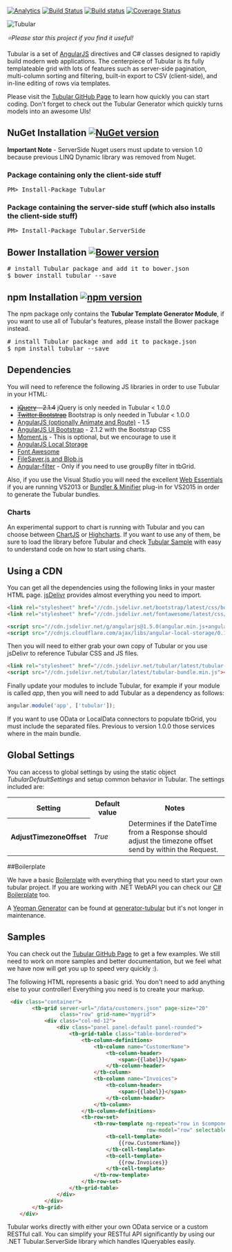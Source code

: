  [![Analytics](https://ga-beacon.appspot.com/UA-8535255-2/unosquare/tubular/)](https://github.com/igrigorik/ga-beacon)
 [![Build Status](https://travis-ci.org/unosquare/tubular.svg?branch=master)](https://travis-ci.org/unosquare/tubular)
 [![Build status](https://ci.appveyor.com/api/projects/status/scyh5u1fltu4d516?svg=true)](https://ci.appveyor.com/project/geoperez/tubular)
[![Coverage Status](https://coveralls.io/repos/unosquare/tubular/badge.svg?branch=master)](https://coveralls.io/r/unosquare/tubular?branch=master)

![Tubular](http://unosquare.github.io/tubular/assets/tubular.png)

*:star:Please star this project if you find it useful!*

Tubular is a set of <a href="https://angularjs.org/" target="_blank">AngularJS</a> directives and C# classes designed to rapidly build modern web applications.  The centerpiece of Tubular is its fully templateable grid with lots of features such as server-side pagination, multi-column sorting and filtering, built-in export to CSV (client-side), and in-line editing of rows via templates.

Please visit the <a href="http://unosquare.github.io/tubular" target="_blank">Tubular GitHub Page</a> to learn how quickly you can start coding. Don't forget to check out the Tubular Generator which quickly turns models into an awesome UIs!

## NuGet Installation [![NuGet version](https://badge.fury.io/nu/tubular.svg)](http://badge.fury.io/nu/tubular)

<b>Important Note</b> - ServerSide Nuget users must update to version 1.0 because previous LINQ Dynamic library was removed from Nuget.

### Package containing only the client-side stuff

<pre>
PM> Install-Package Tubular
</pre>

### Package containing the server-side stuff (which also installs the client-side stuff)

<pre>
PM> Install-Package Tubular.ServerSide
</pre>

## Bower Installation [![Bower version](https://badge.fury.io/bo/tubular.svg)](http://badge.fury.io/bo/tubular)

<pre>
# install Tubular package and add it to bower.json
$ bower install tubular --save
</pre>

## npm Installation [![npm version](https://badge.fury.io/js/tubular.svg)](http://badge.fury.io/js/tubular)

The npm package only contains the **Tubular Template Generator Module**, if you want to use all of Tubular's features, please install the Bower package instead.

<pre>
# install Tubular package and add it to package.json
$ npm install tubular --save
</pre>

## Dependencies

You will need to reference the following JS libraries in order to use Tubular in your HTML:

* <s>[jQuery](http://jquery.com/) - 2.1.4</s> jQuery is only needed in Tubular < 1.0.0
* <s>[Twitter Bootstrap](http://getbootstrap.com/)</s> Bootstrap is only needed in Tubular < 1.0.0
* [AngularJS (optionally Animate and Route)](https://angularjs.org/) - 1.5
* [AngularJS UI Bootstrap](https://angular-ui.github.io/bootstrap/) - 2.1.2 with the Bootstrap CSS
* [Moment.js](http://momentjs.com/) - This is optional, but we encourage to use it
* [AngularJS Local Storage](https://github.com/grevory/angular-local-storage)
* [Font Awesome](http://fortawesome.github.io/Font-Awesome/)
* [FileSaver.js and Blob.js](https://github.com/eligrey/FileSaver.js)
* [Angular-filter](https://github.com/a8m/angular-filter) - Only if you need to use groupBy filter in tbGrid.

Also, if you use the Visual Studio you will need the excellent <a href="http://vswebessentials.com/download" target="_blank">Web Essentials</a> if you are running VS2013 or [Bundler & Minifier](https://visualstudiogallery.msdn.microsoft.com/9ec27da7-e24b-4d56-8064-fd7e88ac1c40) plug-in for VS2015 in order to generate the Tubular bundles.

### Charts

An experimental support to chart is running with Tubular and you can choose between [ChartJS](http://www.chartjs.org/) or [Highcharts](http://www.highcharts.com/). If you want to use any of them, be sure to load the library before Tubular and check [Tubular Sample](https://github.com/unosquare/tubular/tree/master/Unosquare.Tubular.Sample) with easy to understand code on how to start using charts.

## Using a CDN

You can get all the dependencies using the following links in your master HTML page. <a href="http://www.jsdelivr.com/">jsDelivr</a> provides almost everything you need to import.

```html
<link rel="stylesheet" href="//cdn.jsdelivr.net/bootstrap/latest/css/bootstrap.min.css" />
<link rel="stylesheet" href="//cdn.jsdelivr.net/fontawesome/latest/css/font-awesome.min.css" />

<script src="//cdn.jsdelivr.net/g/angularjs@1.5.0(angular.min.js+angular-animate.min.js+angular-route.min.js),angular.bootstrap@2.1.2(ui-bootstrap.min.js+ui-bootstrap-tpls.min.js),filesaver.js,blob.js(Blob.js),filesaver.js"></script>
<script src="//cdnjs.cloudflare.com/ajax/libs/angular-local-storage/0.1.5/angular-local-storage.min.js"></script>
```

Then you will need to either grab your own copy of Tubular or you use jsDelivr to reference Tubular CSS and JS files.

```html
<link rel="stylesheet" href="//cdn.jsdelivr.net/tubular/latest/tubular-bundle.min.css" />
<script src="//cdn.jsdelivr.net/tubular/latest/tubular-bundle.min.js"></script>
```

Finally update your modules to include Tubular, for example if your module is called <i>app</i>, then you will need to add Tubular as a dependency as follows:

```javascript
angular.module('app', ['tubular']);
```

If you want to use OData or LocalData connectors to populate tbGrid, you must include the separated files. Previous to version 1.0.0 those services where in the main bundle.

## Global Settings

You can access to global settings by using the static object <i>TubularDefaultSettings</i> and setup common behavior in Tubular. The settings included are:

<table>
    <tr><th>Setting</th><th>Default value</th><th>Notes</th></tr>
    <tr><th>AdjustTimezoneOffset</th><td><i>True</i></td><td>Determines if the DateTime from a Response should adjust the timezone offset send by within the Request.</td></tr>
</table>

##Boilerplate

We have a basic <a href="https://github.com/unosquare/tubular-boilerplate" target="_blank">Boilerplate</a> with everything that you need to start your own tubular project. If you are working with .NET WebAPI you can check our [C# Boilerplate](https://github.com/unosquare/tubular-boilerplate-csharp) too.

A <a href="http://yeoman.io/" taget="_blank">Yeoman Generator</a> can be found at <a href="https://github.com/unosquare/generator-tubular" target="_blank">generator-tubular</a> but it's not longer in maintenance.

## Samples

You can check out the <a href="http://unosquare.github.io/tubular" target="_blank">Tubular GitHub Page</a> to get a few examples. We still need to work on more samples and better documentation, but we feel what we have now will get you up to speed very quickly :).

The following HTML represents a basic grid. You don't need to add anything else to your controller! Everything you need is to create your markup.

```html
 <div class="container">
        <tb-grid server-url="/data/customers.json" page-size="20" 
                 class="row" grid-name="mygrid">
            <div class="col-md-12">
                <div class="panel panel-default panel-rounded">
                    <tb-grid-table class="table-bordered">
                        <tb-column-definitions>
                            <tb-column name="CustomerName">
                                <tb-column-header>
                                    <span>{{label}}</span>
                                </tb-column-header>
                            </tb-column>
                            <tb-column name="Invoices">
                                <tb-column-header>
                                    <span>{{label}}</span>
                                </tb-column-header>
                            </tb-column>
                        </tb-column-definitions>
                        <tb-row-set>
                            <tb-row-template ng-repeat="row in $component.rows" 
                                             row-model="row" selectable="true">
                                <tb-cell-template>
                                    {{row.CustomerName}}
                                </tb-cell-template>
                                <tb-cell-template>
                                    {{row.Invoices}}
                                </tb-cell-template>
                            </tb-row-template>
                        </tb-row-set>
                    </tb-grid-table>
                </div>
            </div>
        </tb-grid>
    </div>
```

Tubular works directly with either your own OData service or a custom RESTful call. You can simplify your RESTful API significantly by using our .NET Tubular.ServerSide library which handles IQueryables easily.
